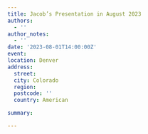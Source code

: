 ```yaml
---
title: Jacob’s Presentation in August 2023 
authors:
  - ''
author_notes:
  - ''
date: '2023-08-01T14:00:00Z'
event: 
location: Denver
address:
  street: 
  city: Colorado
  region: 
  postcode: ''
  country: American

summary: 

---
```


